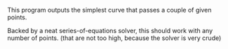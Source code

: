 This program outputs the simplest curve that passes a couple of given points.

Backed by a neat series-of-equations solver, this should work with any number of points.
(that are not too high, because the solver is very crude)
